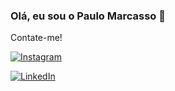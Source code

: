 ### Olá, eu sou o Paulo Marcasso 🚀

Contate-me!

[![Instagram](https://img.shields.io/badge/Instagram-E4405F?style=for-the-badge&logo=instagram&logoColor=white)](https://www.instagram.com/marcassoph/)

[![LinkedIn](https://img.shields.io/badge/LinkedIn-0077B5?style=for-the-badge&logo=linkedin&logoColor=white)](https://www.linkedin.com/in/paulo-henrique-marcasso-32873b1a5)
